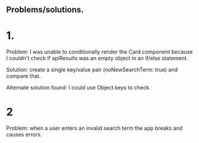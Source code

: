 ## Problems/solutions.

# 1.

Problem: I was unable to conditionally render the Card component because I couldn't check if apiResults was an empty object in an if/else statement.

Solution: create a single key/value pair (noNewSearchTerm: true) and compare that.

Alternate solution found: I could use Object.keys to check.

# 2

Problem: when a user enters an invalid search term the app breaks and causes errors.
